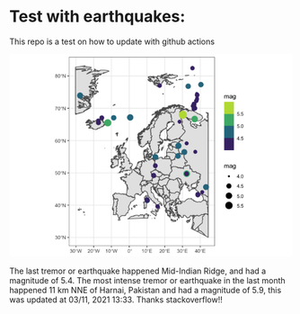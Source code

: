 <!-- README.md is generated from README.Rmd. Please edit that file -->

Test with earthquakes:
======================

This repo is a test on how to update with github actions

![](man/figures/README-unnamed-chunk-2-1.png)

The last tremor or earthquake happened Mid-Indian Ridge, and had a
magnitude of 5.4. The most intense tremor or earthquake in the last
month happened 11 km NNE of Harnai, Pakistan and had a magnitude of 5.9,
this was updated at 03/11, 2021 13:33. Thanks stackoverflow!!
